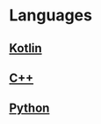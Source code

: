 # Languages

## [Kotlin](languages/kotlin/)

## [C++](languages/cpp/)

## [Python](languages/python/)